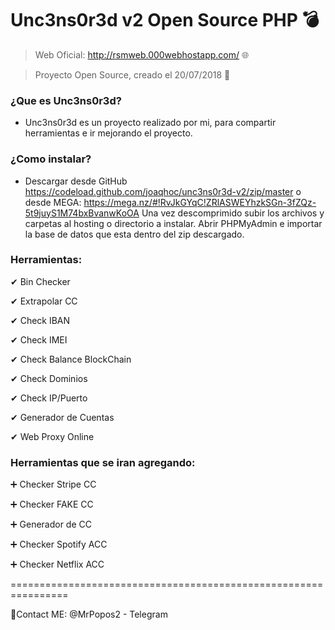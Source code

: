 # Unc3ns0r3d v2 Open Source PHP 💣


> Web Oficial: http://rsmweb.000webhostapp.com/ 🌐

> Proyecto Open Source, creado el 20/07/2018 📆

### ¿Que es Unc3ns0r3d?
- Unc3ns0r3d es un proyecto realizado por mi, para compartir herramientas e ir mejorando el proyecto.

### ¿Como instalar?
- Descargar desde GitHub https://codeload.github.com/joaqhoc/unc3ns0r3d-v2/zip/master o desde MEGA: https://mega.nz/#!RvJkGYqC!ZRlASWEYhzkSGn-3fZQz-5t9juyS1M74bxBvanwKoOA
Una vez descomprimido subir los archivos y carpetas al hosting o directorio a instalar. Abrir PHPMyAdmin e importar la base de datos que esta dentro del zip descargado. 

### Herramientas:

✔ Bin Checker

✔ Extrapolar CC

✔ Check IBAN

✔ Check IMEI

✔ Check Balance BlockChain

✔ Check Dominios

✔ Check IP/Puerto

✔ Generador de Cuentas

✔ Web Proxy Online

### Herramientas que se iran agregando:

➕ Checker Stripe CC

➕ Checker FAKE CC

➕ Generador de CC

➕ Checker Spotify ACC

➕ Checker Netflix ACC

================================================================

📱Contact ME: @MrPopos2 - Telegram


